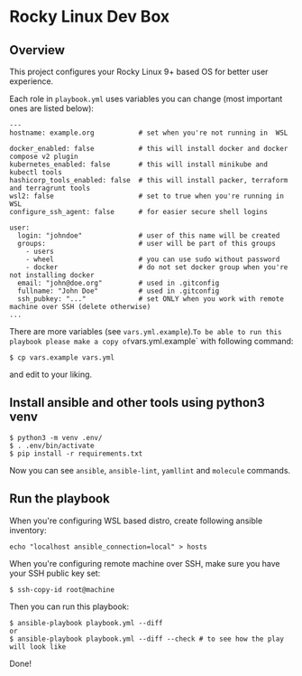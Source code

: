# Rocky Linux Dev Box

## Overview

This project configures your Rocky Linux 9+ based OS for better user experience.

Each role in `playbook.yml` uses variables you can change (most important ones are listed below):
```
---
hostname: example.org           # set when you're not running in  WSL

docker_enabled: false           # this will install docker and docker compose v2 plugin
kubernetes_enabled: false       # this will install minikube and kubectl tools
hashicorp_tools_enabled: false  # this will install packer, terraform and terragrunt tools
wsl2: false                     # set to true when you're running in WSL
configure_ssh_agent: false      # for easier secure shell logins

user:
  login: "johndoe"              # user of this name will be created
  groups:                       # user will be part of this groups
    - users
    - wheel                     # you can use sudo without password
    - docker                    # do not set docker group when you're not installing docker
  email: "john@doe.org"         # used in .gitconfig
  fullname: "John Doe"          # used in .gitconfig
  ssh_pubkey: "..."             # set ONLY when you work with remote machine over SSH (delete otherwise)
...
```
There are more variables (see `vars.yml.example`).` To be able to run this playbook please make a copy of `vars.yml.example` with following command:
```
$ cp vars.example vars.yml
```
and edit to your liking.

## Install ansible and other tools using python3 venv

```
$ python3 -m venv .env/
$ . .env/bin/activate
$ pip install -r requirements.txt
```
Now you can see `ansible`, `ansible-lint`, `yamllint` and `molecule` commands.

## Run the playbook

When you're configuring WSL based distro, create following ansible inventory:
```
echo "localhost ansible_connection=local" > hosts
```
When you're configuring remote machine over SSH, make sure you have your SSH public key set:
```
$ ssh-copy-id root@machine
```
Then you can run this playbook:
```
$ ansible-playbook playbook.yml --diff
or
$ ansible-playbook playbook.yml --diff --check # to see how the play will look like
```

Done!
